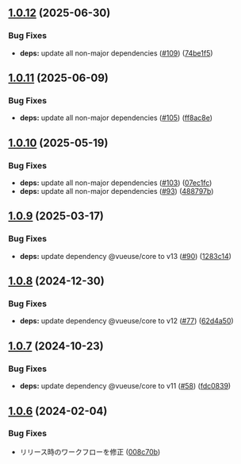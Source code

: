 ## [1.0.12](https://github.com/Hiratake/social-share/compare/v1.0.11...v1.0.12) (2025-06-30)


### Bug Fixes

* **deps:** update all non-major dependencies ([#109](https://github.com/Hiratake/social-share/issues/109)) ([74be1f5](https://github.com/Hiratake/social-share/commit/74be1f54e6816318f24e8ff273ba69531f259c1c))

## [1.0.11](https://github.com/Hiratake/social-share/compare/v1.0.10...v1.0.11) (2025-06-09)


### Bug Fixes

* **deps:** update all non-major dependencies ([#105](https://github.com/Hiratake/social-share/issues/105)) ([ff8ac8e](https://github.com/Hiratake/social-share/commit/ff8ac8e35063e099a24bdbfd8925f8c01897135d))

## [1.0.10](https://github.com/Hiratake/social-share/compare/v1.0.9...v1.0.10) (2025-05-19)


### Bug Fixes

* **deps:** update all non-major dependencies ([#103](https://github.com/Hiratake/social-share/issues/103)) ([07ec1fc](https://github.com/Hiratake/social-share/commit/07ec1fccc4e7483fd9cc5cedd72848c7536584a4))
* **deps:** update all non-major dependencies ([#93](https://github.com/Hiratake/social-share/issues/93)) ([488797b](https://github.com/Hiratake/social-share/commit/488797ba89adc41cacd5a3de6787ca328494a4d0))

## [1.0.9](https://github.com/Hiratake/social-share/compare/v1.0.8...v1.0.9) (2025-03-17)


### Bug Fixes

* **deps:** update dependency @vueuse/core to v13 ([#90](https://github.com/Hiratake/social-share/issues/90)) ([1283c14](https://github.com/Hiratake/social-share/commit/1283c14747923fd45912a099c90f35b43d36d837))

## [1.0.8](https://github.com/Hiratake/social-share/compare/v1.0.7...v1.0.8) (2024-12-30)


### Bug Fixes

* **deps:** update dependency @vueuse/core to v12 ([#77](https://github.com/Hiratake/social-share/issues/77)) ([62d4a50](https://github.com/Hiratake/social-share/commit/62d4a5002c248ca2badd8e4a61602ae83d10dc86))

## [1.0.7](https://github.com/Hiratake/social-share/compare/v1.0.6...v1.0.7) (2024-10-23)


### Bug Fixes

* **deps:** update dependency @vueuse/core to v11 ([#58](https://github.com/Hiratake/social-share/issues/58)) ([fdc0839](https://github.com/Hiratake/social-share/commit/fdc0839d043aab91b6800004c0c9ceb39ddd43e1))

## [1.0.6](https://github.com/Hiratake/social-share/compare/v1.0.5...v1.0.6) (2024-02-04)


### Bug Fixes

* リリース時のワークフローを修正 ([008c70b](https://github.com/Hiratake/social-share/commit/008c70bb1bd227ab769d7f945cccada1a883941f))
